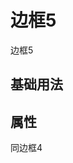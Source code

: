 <!-- 加载 demo 组件 start -->
<script setup>
import demo from './demo.vue'
</script>
<!-- 加载 demo 组件 end -->

<!-- 正文开始 -->

# 边框5

边框5

## 基础用法
<Preview comp-name="BorderBox5" demo-name="demo">
  <demo />
</Preview>

## 属性
同边框4